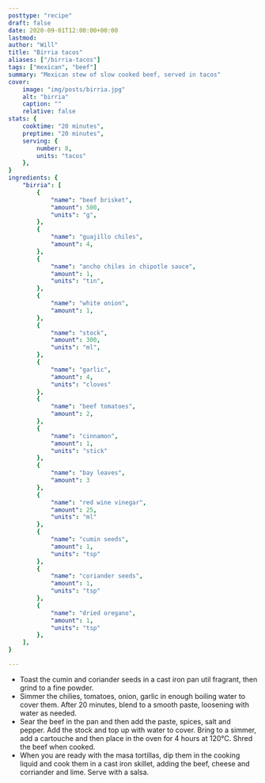 ```yaml
---
posttype: "recipe"
draft: false
date: 2020-09-01T12:00:00+00:00
lastmod: 
author: "Will"
title: "Birria tacos"
aliases: ["/birria-tacos"]
tags: ["mexican", "beef"]
summary: "Mexican stew of slow cooked beef, served in tacos"
cover:
    image: "img/posts/birria.jpg"
    alt: "birria"
    caption: ""
    relative: false
stats: {
    cooktime: "20 minutes",
    preptime: "20 minutes",
    serving: {
        number: 8,
        units: "tacos"
    },
}
ingredients: {
    "birria": [
        {
            "name": "beef brisket", 
            "amount": 500,
            "units": "g", 
        },
        {
            "name": "guajillo chiles", 
            "amount": 4,
        },
        {
            "name": "ancho chiles in chipotle sauce", 
            "amount": 1,
            "units": "tin", 
        },
        {
            "name": "white onion", 
            "amount": 1, 
        },
        {
            "name": "stock", 
            "amount": 300,
            "units": "ml", 
        },
        {
            "name": "garlic", 
            "amount": 4, 
            "units": "cloves"
        },
        {
            "name": "beef tomatoes", 
            "amount": 2, 
        },
        {
            "name": "cinnamon", 
            "amount": 1, 
            "units": "stick"
        },
        {
            "name": "bay leaves", 
            "amount": 3
        },
        {
            "name": "red wine vinegar", 
            "amount": 25, 
            "units": "ml"
        },
        {
            "name": "cumin seeds", 
            "amount": 1,
            "units": "tsp"
        },
        {
            "name": "coriander seeds", 
            "amount": 1,
            "units": "tsp"
        },
        {
            "name": "dried oregano", 
            "amount": 1,
            "units": "tsp"
        },
    ],
}

---
```


* Toast the cumin and coriander seeds in a cast iron pan util fragrant, then grind to a fine powder.
* Simmer the chilies, tomatoes, onion, garlic in enough boiling water to cover them. After 20 minutes, blend to a smooth paste, loosening with water as needed.
* Sear the beef in the pan and then add the paste, spices, salt and pepper. Add the stock and top up with water to cover. Bring to a simmer, add a cartouche and then place in the oven for 4 hours at 120°C. Shred the beef when cooked.
* When you are ready with the masa tortillas, dip them in the cooking liquid and cook them in a cast iron skillet, adding the beef, cheese and corriander and lime. Serve with a salsa.
